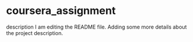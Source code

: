 # coursera_assignment
description
I am editing the README file. Adding some more details about the project description.

